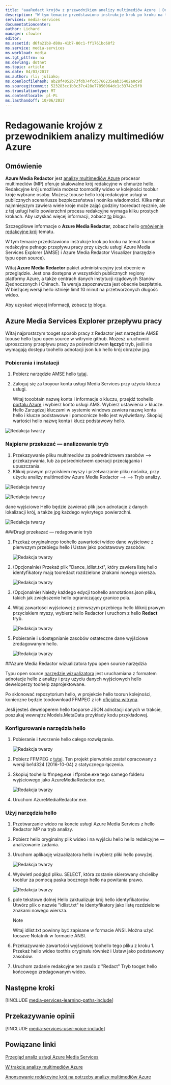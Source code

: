 ```yaml
---
title: "aaaRedact krojów z przewodnikiem analizy multimediów Azure | Dokumentacja firmy Microsoft"
description: "W tym temacie przedstawiono instrukcje krok po kroku na temat toorun redakcyjne pełnego przepływu pracy przy użyciu usługi Azure Media Services Explorer (AMSE) i Azure Media Redactor Visualizer (narzędzie typu open source)."
services: media-services
documentationcenter: 
author: Lichard
manager: cfowler
editor: 
ms.assetid: d6fa21b8-d80a-41b7-80c1-ff1761bc68f2
ms.service: media-services
ms.workload: media
ms.tgt_pltfrm: na
ms.devlang: dotnet
ms.topic: article
ms.date: 04/03/2017
ms.author: rli; juliako;
ms.openlocfilehash: ab28f4052b73fdb74fcd5766235eab35402a0c9d
ms.sourcegitcommit: 523283cc1b3c37c428e77850964dc1c33742c5f0
ms.translationtype: MT
ms.contentlocale: pl-PL
ms.lasthandoff: 10/06/2017
---
```

# <a name="redact-faces-with-azure-media-analytics-walkthrough"></a>Redagowanie krojów z przewodnikiem analizy multimediów Azure

## <a name="overview"></a>Omówienie

**Azure Media Redactor** jest [analizy multimediów Azure](media-services-analytics-overview.md) procesor multimediów (MP) oferuje skalowalne krój redakcyjne w chmurze hello. Redakcyjne krój umożliwia możesz toomodify wideo w kolejności tooblur kroje wybrane osoby. Możesz toouse hello krój redakcyjne usługi w publicznych scenariusze bezpieczeństwa i nośnika wiadomości. Kilka minut najmniejszym zawiera wiele kroje może zająć godziny tooredact ręcznie, ale z tej usługi hello powierzchni procesu redakcyjne wymaga kilku prostych krokach. Aby uzyskać więcej informacji, zobacz [to](https://azure.microsoft.com/blog/azure-media-redactor/) blogu.

Szczegółowe informacje o **Azure Media Redactor**, zobacz hello [omówienie redakcyjne krój](media-services-face-redaction.md) tematu.

W tym temacie przedstawiono instrukcje krok po kroku na temat toorun redakcyjne pełnego przepływu pracy przy użyciu usługi Azure Media Services Explorer (AMSE) i Azure Media Redactor Visualizer (narzędzie typu open source).

Witaj **Azure Media Redactor** pakiet administracyjny jest obecnie w przeglądzie. Jest ona dostępna w wszystkich publicznych regiony platformy Azure, a także centrach danych instytucji rządowych Stanów Zjednoczonych i Chinach. Ta wersja zapoznawcza jest obecnie bezpłatnie. W bieżącej wersji hello istnieje limit 10 minut na przetworzonych długość wideo.

Aby uzyskać więcej informacji, zobacz [to](https://azure.microsoft.com/en-us/blog/redaction-preview-available-globally) blogu.

## <a name="azure-media-services-explorer-workflow"></a>Azure Media Services Explorer przepływu pracy

Witaj najprostszym tooget sposób pracy z Redactor jest narzędzie AMSE toouse hello typu open source w witrynie github. Możesz uruchomić uproszczony przepływu pracy za pośrednictwem **łączyć** tryb, jeśli nie wymagają dostępu toohello adnotacji json lub hello krój obrazów jpg.

### <a name="download-and-setup"></a>Pobierania i instalacji

1. Pobierz narzędzie AMSE hello [tutaj](https://github.com/Azure/Azure-Media-Services-Explorer).
1. Zaloguj się za tooyour konta usługi Media Services przy użyciu klucza usługi.

    Witaj tooobtain nazwę konta i informacje o kluczu, przejdź toohello [portalu Azure](https://portal.azure.com/) i wybierz konto usługi AMS. Wybierz ustawienia > klucze. Hello Zarządzaj kluczami w systemie windows zawiera nazwę konta hello i klucze podstawowe i pomocnicze hello jest wyświetlany. Skopiuj wartości hello nazwę konta i klucz podstawowy hello.

![Redakcja twarzy](./media/media-services-redactor-walkthrough/media-services-redactor-walkthrough001.png)

### <a name="first-pass--analyze-mode"></a>Najpierw przekazać — analizowanie tryb

1. Przekazywanie pliku multimediów za pośrednictwem zasobów –> przekazywania, lub za pośrednictwem operacji przeciągania i upuszczania. 
1. Kliknij prawym przyciskiem myszy i przetwarzanie pliku nośnika, przy użyciu analizy multimediów Azure Media Redactor –> –> Tryb analizy. 


![Redakcja twarzy](./media/media-services-redactor-walkthrough/media-services-redactor-walkthrough002.png)

![Redakcja twarzy](./media/media-services-redactor-walkthrough/media-services-redactor-walkthrough003.png)

dane wyjściowe Hello będzie zawierać plik json adnotacje z danych lokalizacji krój, a także jpg każdego wykrytego powierzchni. 

![Redakcja twarzy](./media/media-services-redactor-walkthrough/media-services-redactor-walkthrough004.png)

###<a name="second-pass--redact-mode"></a>Drugi przekazać — redagowanie tryb

1. Przekaż oryginalnego toohello zawartości wideo dane wyjściowe z pierwszym przebiegu hello i Ustaw jako podstawowy zasobów. 

    ![Redakcja twarzy](./media/media-services-redactor-walkthrough/media-services-redactor-walkthrough005.png)

2. (Opcjonalnie) Przekaż plik "Dance_idlist.txt", który zawiera listę hello identyfikatory mają tooredact rozdzielone znakami nowego wiersza. 

    ![Redakcja twarzy](./media/media-services-redactor-walkthrough/media-services-redactor-walkthrough006.png)

3. (Opcjonalnie) Należy każdego edycji toohello annotations.json pliku, takich jak zwiększenie hello ograniczający granice pola. 
4. Witaj zawartości wyjściowej z pierwszym przebiegu hello kliknij prawym przyciskiem myszy, wybierz hello Redactor i uruchom z hello **Redact** tryb. 

    ![Redakcja twarzy](./media/media-services-redactor-walkthrough/media-services-redactor-walkthrough007.png)

5. Pobieranie i udostępnianie zasobów ostateczne dane wyjściowe zredagowanym hello. 

    ![Redakcja twarzy](./media/media-services-redactor-walkthrough/media-services-redactor-walkthrough008.png)

##<a name="azure-media-redactor-visualizer-open-source-tool"></a>Azure Media Redactor wizualizatora typu open source narzędzia

Typu open source [narzędzie wizualizatora](https://github.com/Microsoft/azure-media-redactor-visualizer) jest uruchamiana z formatem adnotacje hello z analizy i przy użyciu danych wyjściowych hello deweloperzy toohelp zaprojektowane.

Po sklonować repozytorium hello, w projekcie hello toorun kolejności, konieczne będzie toodownload FFMPEG z ich [oficjalna witryna](https://ffmpeg.org/download.html).

Jeśli jesteś deweloperem hello tooparse JSON adnotacji danych w trakcie, poszukaj wewnątrz Models.MetaData przykłady kodu przykładowej.

### <a name="set-up-hello-tool"></a>Konfigurowanie narzędzia hello

1.  Pobieranie i tworzenie hello całego rozwiązania. 

    ![Redakcja twarzy](./media/media-services-redactor-walkthrough/media-services-redactor-walkthrough009.png)

2.  Pobierz FFMPEG z [tutaj](https://ffmpeg.org/download.html). Ten projekt pierwotnie został opracowany z wersji be1d324 (2016-10-04) z statycznego łączenia. 
3.  Skopiuj toohello ffmpeg.exe i ffprobe.exe tego samego folderu wyjściowego jako AzureMediaRedactor.exe. 

    ![Redakcja twarzy](./media/media-services-redactor-walkthrough/media-services-redactor-walkthrough010.png)

4. Uruchom AzureMediaRedactor.exe. 

### <a name="use-hello-tool"></a>Użyj narzędzia hello

1. Przetwarzanie wideo na koncie usługi Azure Media Services z hello Redactor MP na tryb analizy. 
2. Pobierz hello oryginalny plik wideo i na wyjściu hello hello redakcyjne — analizowanie zadania. 
3. Uruchom aplikację wizualizatora hello i wybierz pliki hello powyżej. 

    ![Redakcja twarzy](./media/media-services-redactor-walkthrough/media-services-redactor-walkthrough011.png)

4. Wyświetl podgląd pliku. SELECT, która zostanie skierowany chcieliby tooblur za pomocą paska bocznego hello na powitania prawo. 
    
    ![Redakcja twarzy](./media/media-services-redactor-walkthrough/media-services-redactor-walkthrough012.png)

5.  pole tekstowe dolnej Hello zaktualizuje krój hello identyfikatorów. Utwórz plik o nazwie "idlist.txt" te identyfikatory jako listę rozdzielone znakami nowego wiersza. 

    >[!NOTE]
    > Witaj idlist.txt powinny być zapisane w formacie ANSI. Można użyć toosave Notatnik w formacie ANSI.
    
6.  Przekazywanie zawartości wyjściowej toohello tego pliku z kroku 1. Przekaż hello wideo toothis oryginału również i Ustaw jako podstawowy zasobów. 
7.  Uruchom zadanie redakcyjne ten zasób z "Redact" Tryb tooget hello końcowego zredagowanym wideo. 

## <a name="next-steps"></a>Następne kroki 

[!INCLUDE [media-services-learning-paths-include](../../includes/media-services-learning-paths-include.md)]

## <a name="provide-feedback"></a>Przekazywanie opinii
[!INCLUDE [media-services-user-voice-include](../../includes/media-services-user-voice-include.md)]

## <a name="related-links"></a>Powiązane linki
[Przegląd analiz usługi Azure Media Services](media-services-analytics-overview.md)

[W trakcie analizy multimediów Azure](http://azuremedialabs.azurewebsites.net/demos/Analytics.html)

[Anonsowanie redakcyjne krój na potrzeby analizy multimediów Azure](https://azure.microsoft.com/blog/azure-media-redactor/)
